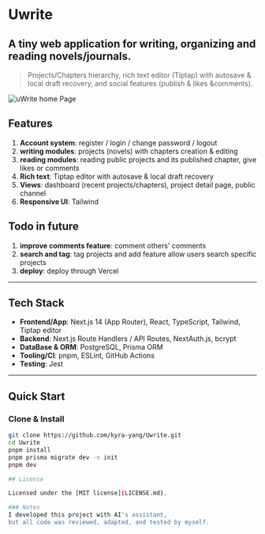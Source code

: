 # Uwrite

## A tiny web application for writing, organizing and reading novels/journals.
> Projects/Chapters hierarchy, rich text editor (Tiptap) with autosave & local draft recovery, and social features (publish & likes &comments).

![uWrite home Page](public/looklike.png)
## Features

1. **Account system**: register / login / change password / logout
2. **writing modules**: projects (novels) with chapters creation & editing
3. **reading modules**: reading public projects and its published chapter, give likes or comments
4. **Rich text**: Tiptap editor with autosave & local draft recovery  
5. **Views**: dashboard (recent projects/chapters), project detail page, public channel
6. **Responsive UI**: Tailwind

## Todo in future
1. **improve comments feature**: comment others' comments
2. **search and tag**: tag projects and add feature allow users search specific projects
3. **deploy**: deploy through Vercel

---

## Tech Stack

- **Frontend/App**: Next.js 14 (App Router), React, TypeScript, Tailwind, Tiptap editor  
- **Backend**: Next.js Route Handlers / API Routes, NextAuth.js, bcrypt 
- **DataBase & ORM**: PostgreSQL, Prisma ORM 
- **Tooling/CI**: pnpm, ESLint, GitHub Actions  
- **Testing**: Jest

---

## Quick Start

### Clone & Install
```bash
git clone https://github.com/kyra-yang/Uwrite.git
cd Uwrite
pnpm install
pnpm prisma migrate dev -n init
pnpm dev

## License

Licensed under the [MIT license](LICENSE.md).

### Notes
I developed this project with AI's assistant, 
but all code was reviewed, adapted, and tested by myself.